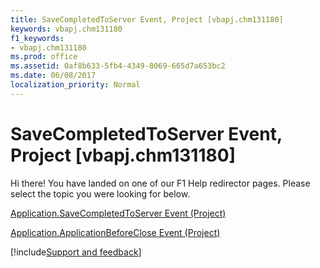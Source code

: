 ```yaml
---
title: SaveCompletedToServer Event, Project [vbapj.chm131180]
keywords: vbapj.chm131180
f1_keywords:
- vbapj.chm131180
ms.prod: office
ms.assetid: 0af8b633-5fb4-4349-8069-665d7a653bc2
ms.date: 06/08/2017
localization_priority: Normal
---
```



# SaveCompletedToServer Event, Project [vbapj.chm131180]

Hi there! You have landed on one of our F1 Help redirector pages. Please select the topic you were looking for below.

[Application.SaveCompletedToServer Event (Project)](https://msdn.microsoft.com/library/05ca27a0-a6cd-efbd-eff8-4f457c3de5c0%28Office.15%29.aspx)

[Application.ApplicationBeforeClose Event (Project)](https://msdn.microsoft.com/library/9523a793-b4c1-fd79-303e-b167d7f80025%28Office.15%29.aspx)

[!include[Support and feedback](~/includes/feedback-boilerplate.md)]